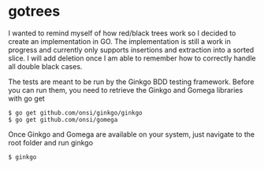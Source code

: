 # gotrees

I wanted to remind myself of how red/black trees work so I decided to create an implementation in GO. The implementation is still a work in progress and currently only supports insertions and extraction into a sorted slice. I will add deletion once I am able to remember how to correctly handle all double black cases.

The tests are meant to be run by the Ginkgo BDD testing framework. Before you can run them, you need to retrieve the Ginkgo and Gomega libraries with go get

```
$ go get github.com/onsi/ginkgo/ginkgo
$ go get github.com/onsi/gomega
```

Once Ginkgo and Gomega are available on your system, just navigate to the root folder and run ginkgo

```
$ ginkgo
```
